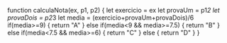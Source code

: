 function calculaNota(ex, p1, p2) {
  let exercicio = ex
  let provaUm = p1*2
  let provaDois = p2*3
  let media = (exercicio+provaUm+provaDois)/6
  if(media>=9) {
    return "A"
  } else if(media<9 && media>=7.5) {
    return "B"
  } else if(media<7.5 && media>=6) {
    return "C"
  } else {
    return "D"
  }
}